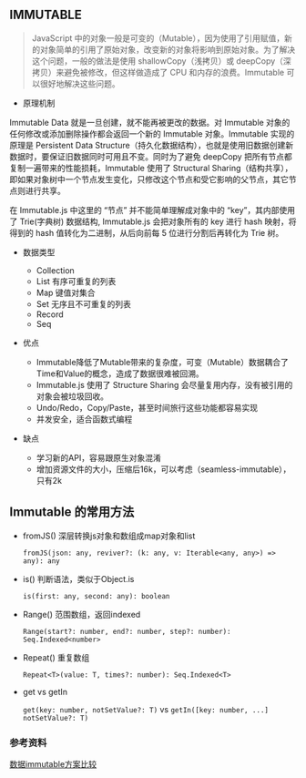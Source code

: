 ## IMMUTABLE

> JavaScript 中的对象一般是可变的（Mutable），因为使用了引用赋值，新的对象简单的引用了原始对象，改变新的对象将影响到原始对象。为了解决这个问题，一般的做法是使用 shallowCopy（浅拷贝）或 deepCopy（深拷贝）来避免被修改，但这样做造成了 CPU 和内存的浪费。Immutable 可以很好地解决这些问题。

* 原理机制

Immutable Data 就是一旦创建，就不能再被更改的数据。对 Immutable 对象的任何修改或添加删除操作都会返回一个新的 Immutable 对象。Immutable 实现的原理是 Persistent Data Structure（持久化数据结构），也就是使用旧数据创建新数据时，要保证旧数据同时可用且不变。同时为了避免 deepCopy 把所有节点都复制一遍带来的性能损耗，Immutable 使用了 Structural Sharing（结构共享），即如果对象树中一个节点发生变化，只修改这个节点和受它影响的父节点，其它节点则进行共享。

在 Immutable.js 中这里的 “节点” 并不能简单理解成对象中的 “key”，其内部使用了 Trie(字典树) 数据结构, Immutable.js 会把对象所有的 key 进行 hash 映射，将得到的 hash 值转化为二进制，从后向前每 5 位进行分割后再转化为 Trie 树。

* 数据类型

  - Collection
  - List  有序可重复的列表
  - Map   键值对集合
  - Set   无序且不可重复的列表
  - Record
  - Seq

* 优点

  - Immutable降低了Mutable带来的复杂度，可变（Mutable）数据耦合了Time和Value的概念，造成了数据很难被回溯。
  - Immutable.js 使用了 Structure Sharing 会尽量复用内存，没有被引用的对象会被垃圾回收。
  - Undo/Redo，Copy/Paste，甚至时间旅行这些功能都容易实现
  - 并发安全，适合函数式编程

* 缺点

  - 学习新的API，容易跟原生对象混淆
  - 增加资源文件的大小，压缩后16k，可以考虑（seamless-immutable），只有2k

## Immutable 的常用方法

* fromJS() 深层转换js对象和数组成map对象和list

  `fromJS(json: any, reviver?: (k: any, v: Iterable<any, any>) => any): any`

* is() 判断语法，类似于Object.is

  `is(first: any, second: any): boolean`

* Range() 范围数组，返回indexed

  `Range(start?: number, end?: number, step?: number): Seq.Indexed<number>`

* Repeat() 重复数组

  `Repeat<T>(value: T, times?: number): Seq.Indexed<T>`

* get vs getIn

  `get(key: number, notSetValue?: T)`  vs   `getIn([key: number, ...] notSetValue?: T)`


### 参考资料

[数据immutable方案比较](https://juejin.im/post/5bbad07ce51d450e894e4228)